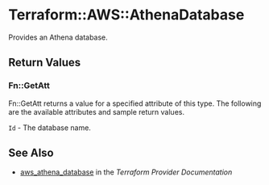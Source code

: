 # Terraform::AWS::AthenaDatabase

Provides an Athena database.

## Return Values

### Fn::GetAtt

Fn::GetAtt returns a value for a specified attribute of this type. The following are the available attributes and sample return values.

`Id` - The database name.

## See Also

* [aws_athena_database](https://www.terraform.io/docs/providers/aws/r/athena_database.html) in the _Terraform Provider Documentation_